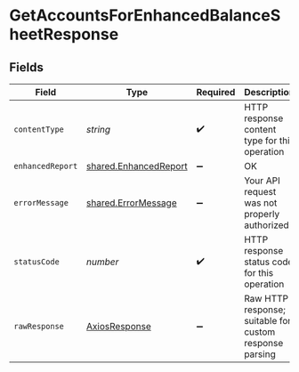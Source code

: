 # GetAccountsForEnhancedBalanceSheetResponse


## Fields

| Field                                                          | Type                                                           | Required                                                       | Description                                                    |
| -------------------------------------------------------------- | -------------------------------------------------------------- | -------------------------------------------------------------- | -------------------------------------------------------------- |
| `contentType`                                                  | *string*                                                       | :heavy_check_mark:                                             | HTTP response content type for this operation                  |
| `enhancedReport`                                               | [shared.EnhancedReport](../../models/shared/enhancedreport.md) | :heavy_minus_sign:                                             | OK                                                             |
| `errorMessage`                                                 | [shared.ErrorMessage](../../models/shared/errormessage.md)     | :heavy_minus_sign:                                             | Your API request was not properly authorized.                  |
| `statusCode`                                                   | *number*                                                       | :heavy_check_mark:                                             | HTTP response status code for this operation                   |
| `rawResponse`                                                  | [AxiosResponse](https://axios-http.com/docs/res_schema)        | :heavy_minus_sign:                                             | Raw HTTP response; suitable for custom response parsing        |